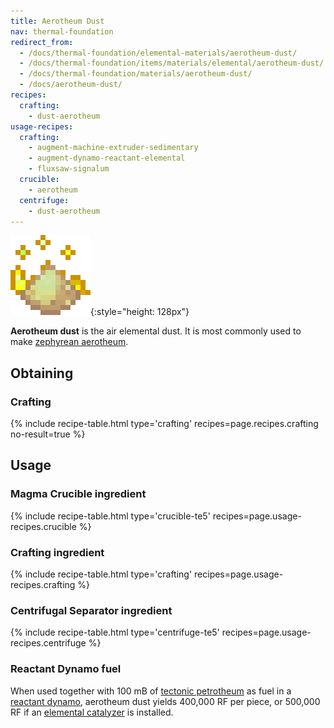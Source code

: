 ```yaml
---
title: Aerotheum Dust
nav: thermal-foundation
redirect_from:
  - /docs/thermal-foundation/elemental-materials/aerotheum-dust/
  - /docs/thermal-foundation/items/materials/elemental/aerotheum-dust/
  - /docs/thermal-foundation/materials/aerotheum-dust/
  - /docs/aerotheum-dust/
recipes:
  crafting:
    - dust-aerotheum
usage-recipes:
  crafting:
    - augment-machine-extruder-sedimentary
    - augment-dynamo-reactant-elemental
    - fluxsaw-signalum
  crucible:
    - aerotheum
  centrifuge:
    - dust-aerotheum
---
```


![Aerotheum dust](/assets/images/thermal-foundation/dust-aerotheum.gif){:style="height: 128px"}


**Aerotheum dust** is the air elemental dust. It is most commonly used to make
[zephyrean aerotheum](/docs/thermal-foundation/zephyrean-aerotheum/).


Obtaining
---------

### Crafting
{% include recipe-table.html type='crafting' recipes=page.recipes.crafting no-result=true %}


Usage
-----

### Magma Crucible ingredient
{% include recipe-table.html type='crucible-te5' recipes=page.usage-recipes.crucible %}

### Crafting ingredient
{% include recipe-table.html type='crafting' recipes=page.usage-recipes.crafting %}

### Centrifugal Separator ingredient
{% include recipe-table.html type='centrifuge-te5' recipes=page.usage-recipes.centrifuge %}

### Reactant Dynamo fuel
When used together with 100 mB of [tectonic
petrotheum](/docs/thermal-foundation/tectonic-petrotheum/) as fuel in a [reactant
dynamo](/docs/thermal-expansion/reactant-dynamo/), aerotheum dust yields 400,000 RF per piece, or
500,000 RF if an [elemental catalyzer](/docs/thermal-expansion/augment-elemental-catalyzer/) is
installed.
